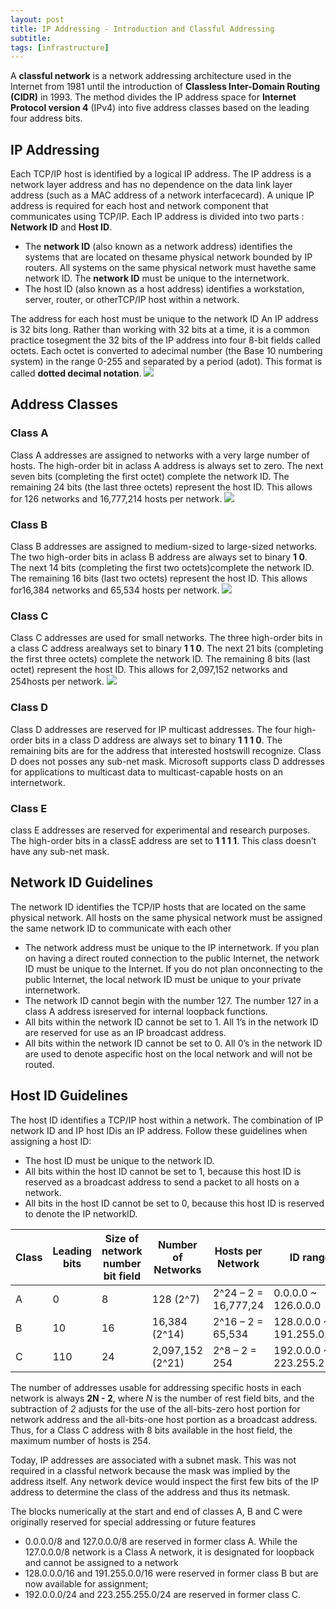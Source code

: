 ```yaml
---
layout: post
title: IP Addressing - Introduction and Classful Addressing
subtitle:
tags: [infrastructure]
---
```


A **classful network** is a network addressing architecture used in the Internet from 1981 until the introduction of **Classless Inter-Domain Routing (CIDR)** in 1993.
The method divides the IP address space for **Internet Protocol version 4** (IPv4) into five address classes based on the leading four address bits.

## IP Addressing
Each TCP/IP host is identified by a logical IP address.
The IP address is a network layer address and has no dependence on the data link layer address
(such as a MAC address of a network interfacecard).
A unique IP address is required for each host and network component that communicates using TCP/IP.
Each IP address is divided into two parts : **Network ID** and **Host ID**.
- The **network ID** (also known as a network address) identifies the systems that are located on thesame physical network bounded by IP routers.
All systems on the same physical network must havethe same network ID.
The **network ID** must be unique to the internetwork.
- The host ID (also known as a host address) identifies a workstation, server, router, or otherTCP/IP host within a network.

The address for each host must be unique to the network ID
An IP address is 32 bits long.
Rather than working with 32 bits at a time, it is a common practice tosegment the 32 bits of the IP address into four 8-bit fields called octets.
Each octet is converted to adecimal number (the Base 10 numbering system) in the range 0-255 and separated by a period (adot).
This format is called **dotted decimal notation**.
![](https://www.geeksforgeeks.org/wp-content/uploads/IP_addressing_1.jpg)

## Address Classes
### Class A
Class A addresses are assigned to networks with a very large number of hosts.
The high-order bit in aclass A address is always set to zero.
The next seven bits (completing the first octet) complete the network ID.
The remaining 24 bits (the last three octets) represent the host ID.
This allows for 126 networks and 16,777,214 hosts per network.
![](https://miro-icmfxmvdkqz7ku.stackpathdns.com/wp-content/uploads/Intro-to-Networking-Part-2_2.png)

### Class B
Class B addresses are assigned to medium-sized to large-sized networks.
The two high-order bits in aclass B address are always set to binary **1 0**.
The next 14 bits (completing the first two octets)complete the network ID.
The remaining 16 bits (last two octets) represent the host ID.
This allows for16,384 networks and 65,534 hosts per network.
![](https://miro-icmfxmvdkqz7ku.stackpathdns.com/wp-content/uploads/Intro-to-Networking-Part-2-3.png)

### Class C
Class C addresses are used for small networks.
The three high-order bits in a class C address arealways set to binary **1 1 0**.
The next 21 bits (completing the first three octets) complete the network ID.
The remaining 8 bits (last octet) represent the host ID.
This allows for 2,097,152 networks and 254hosts per network.
![](https://miro-icmfxmvdkqz7ku.stackpathdns.com/wp-content/uploads/Intro-to-Networking-Part-2_4.png)

### Class D
Class D addresses are reserved for IP multicast addresses.
The four high-order bits in a class D address are always set to binary **1 1 1 0**.
The remaining bits are for the address that interested hostswill recognize.
Class D does not posses any sub-net mask.
Microsoft supports class D addresses for applications to multicast data to multicast-capable hosts on an internetwork.

### Class E
class E addresses are reserved for experimental and research purposes.
The high-order bits in a classE address are set to **1 1 1 1**.
This class doesn’t have any sub-net mask.

## Network ID Guidelines
The network ID identifies the TCP/IP hosts that are located on the same physical network.
All hosts on the same physical network must be assigned the same network ID to communicate with each other
- The network address must be unique to the IP internetwork. If you plan on having a direct routed connection to the public Internet, the network ID must be unique to the Internet.
If you do not plan onconnecting to the public Internet, the local network ID must be unique to your private internetwork.
- The network ID cannot begin with the number 127. The number 127 in a class A address isreserved for internal loopback functions.
- All bits within the network ID cannot be set to 1. All 1’s in the network ID are reserved for use as an IP broadcast address.
- All bits within the network ID cannot be set to 0. All 0’s in the network ID are used to denote aspecific host on the local network and will not be routed.

## Host ID Guidelines
The host ID identifies a TCP/IP host within a network.
The combination of IP network ID and IP host IDis an IP address.
Follow these guidelines when assigning a host ID:
- The host ID must be unique to the network ID.
- All bits within the host ID cannot be set to 1, because this host ID is reserved as a broadcast address to send a packet to all hosts on a network.
- All bits in the host ID cannot be set to 0, because this host ID is reserved to denote the IP networkID.

| Class  	| Leading bits 	| Size of network  number bit field 	| Number of Networks 	| Hosts per Network    	| ID range                  	| Default subnet mask 	| CIDR notation 	|
|--------	|--------------	|-----------------------------------	|--------------------	|----------------------	|---------------------------	|---------------------	|---------------	|
| A      	| 0            	| 8                                 	| 128 (2^7)          	| 2^24 – 2 = 16,777,24 	| 0.0.0.0 ~ 126.0.0.0       	| 255.0.0.0           	| /8            	|
| B      	| 10           	| 16                                	| 16,384 (2^14)      	| 2^16 – 2 = 65,534    	| 128.0.0.0 ~ 191.255.0.0   	| 255.255.0.0         	| /16           	|
| C      	| 110          	| 24                                	| 2,097,152 (2^21)   	| 2^8 – 2 = 254        	| 192.0.0.0 ~ 223.255.255.0 	| 255.255.255.0       	| /24           	|

The number of addresses usable for addressing specific hosts in each network is always **2N - 2**,
where *N* is the number of rest field bits, and the subtraction of *2* adjusts for the use of the all-bits-zero host portion for network address and the all-bits-one host portion as a broadcast address.
Thus, for a Class C address with 8 bits available in the host field, the maximum number of hosts is 254.

Today, IP addresses are associated with a subnet mask.
This was not required in a classful network because the mask was implied by the address itself.
Any network device would inspect the first few bits of the IP address to determine the class of the address and thus its netmask.

The blocks numerically at the start and end of classes A, B and C were originally reserved for special addressing or future features
- 0.0.0.0/8 and 127.0.0.0/8 are reserved in former class A.
While the 127.0.0.0/8 network is a Class A network, it is designated for loopback and cannot be assigned to a network
- 128.0.0.0/16 and 191.255.0.0/16 were reserved in former class B but are now available for assignment;
- 192.0.0.0/24 and 223.255.255.0/24 are reserved in former class C.
